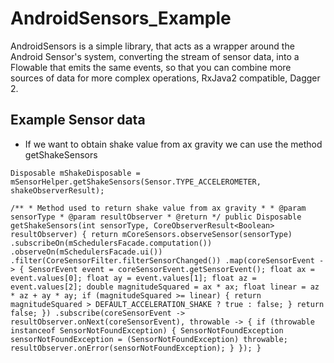 # AndroidSensors_Example

AndroidSensors is a simple library, that acts as a wrapper around the Android Sensor's system, converting the stream of sensor data, into a Flowable that emits the same events, so that you can combine more sources of data for more complex operations, RxJava2 compatible, Dagger 2.

##  Example Sensor data

* If we want to obtain shake value from ax gravity we can use the method getShakeSensors

`Disposable mShakeDisposable = mSensorHelper.getShakeSensors(Sensor.TYPE_ACCELEROMETER, shakeObserverResult);`


`
/**
     * Method used to return shake value from ax gravity
     *
     * @param sensorType
     * @param resultObserver
     * @return
     */
    public Disposable getShakeSensors(int sensorType, CoreObserverResult<Boolean> resultObserver) {
        return mCoreSensors.observeSensor(sensorType)
                .subscribeOn(mSchedulersFacade.computation())
                .observeOn(mSchedulersFacade.ui())
                .filter(CoreSensorFilter.filterSensorChanged())
                .map(coreSensorEvent -> {
                    SensorEvent event = coreSensorEvent.getSensorEvent();
                    float ax = event.values[0];
                    float ay = event.values[1];
                    float az = event.values[2];
                    double magnitudeSquared = ax * ax;
                    float linear = az * az + ay * ay;
                    if (magnitudeSquared >= linear) {
                        return magnitudeSquared > DEFAULT_ACCELERATION_SHAKE ? true : false;
                    }
                    return false;
                })
                .subscribe(coreSensorEvent -> resultObserver.onNext(coreSensorEvent), throwable -> {
                    if (throwable instanceof SensorNotFoundException) {
                        SensorNotFoundException sensorNotFoundException = (SensorNotFoundException) throwable;
                        resultObserver.onError(sensorNotFoundException);
                    }
                });
    }
    `
